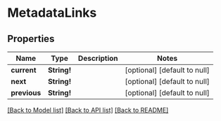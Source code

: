 # MetadataLinks

## Properties
Name | Type | Description | Notes
------------ | ------------- | ------------- | -------------
**current** | **String!** |  | [optional] [default to null]
**next** | **String!** |  | [optional] [default to null]
**previous** | **String!** |  | [optional] [default to null]

[[Back to Model list]](../README.md#documentation-for-models) [[Back to API list]](../README.md#documentation-for-api-endpoints) [[Back to README]](../README.md)


